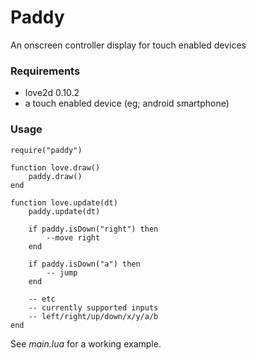 # Paddy
An onscreen controller display for touch enabled devices 

### Requirements
* love2d 0.10.2
* a touch enabled device (eg; android smartphone)

### Usage
```
require("paddy")

function love.draw()
	paddy.draw()
end

function love.update(dt)
	paddy.update(dt)

	if paddy.isDown("right") then
		--move right
	end

	if paddy.isDown("a") then
		-- jump
	end

	-- etc
	-- currently supported inputs
	-- left/right/up/down/x/y/a/b
end
```
See *main.lua* for a working example.
